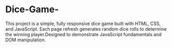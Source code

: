 # Dice-Game-
This project is a simple, fully responsive dice game built with HTML, CSS, and JavaScript. Each page refresh generates random dice rolls to determine the winning player.Designed to demonstrate JavaScript fundamentals and DOM manipulation.
